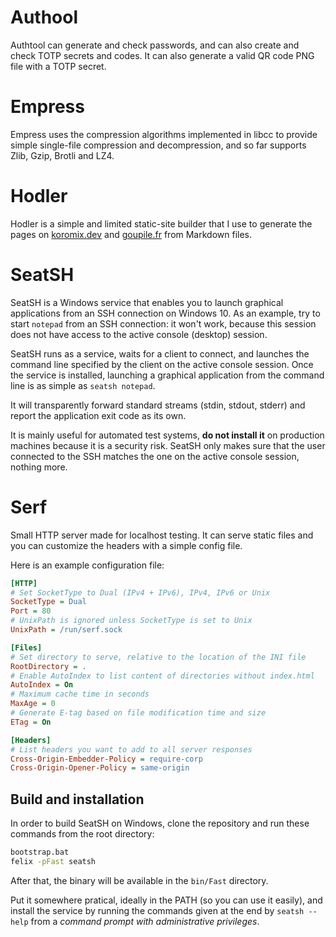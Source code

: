 # Authool

Authtool can generate and check passwords, and can also create and check TOTP secrets and codes. It can also generate a valid QR code PNG file with a TOTP secret.

# Empress

Empress uses the compression algorithms implemented in libcc to provide simple single-file compression and decompression, and so far supports Zlib, Gzip, Brotli and LZ4.

# Hodler

Hodler is a simple and limited static-site builder that I use to generate the pages on [koromix.dev](https://koromix.dev/) and [goupile.fr](https://goupile.fr/) from Markdown files.

# SeatSH

SeatSH is a Windows service that enables you to launch graphical applications from an SSH connection on Windows 10. As an example, try to start `notepad` from an SSH connection: it won't work, because this session does not have access to the active console (desktop) session.

SeatSH runs as a service, waits for a client to connect, and launches the command line specified by the client on the active console session. Once the service is installed, launching a graphical application from the command line is as simple as `seatsh notepad`.

It will transparently forward standard streams (stdin, stdout, stderr) and report the application exit code as its own.

It is mainly useful for automated test systems, **do not install it** on production machines because it is a security risk. SeatSH only makes sure that the user connected to the SSH matches the one on the active console session, nothing more.

# Serf

Small HTTP server made for localhost testing. It can serve static files and you can customize the headers with a simple config file.

Here is an example configuration file:

```ini
[HTTP]
# Set SocketType to Dual (IPv4 + IPv6), IPv4, IPv6 or Unix
SocketType = Dual
Port = 80
# UnixPath is ignored unless SocketType is set to Unix
UnixPath = /run/serf.sock

[Files]
# Set directory to serve, relative to the location of the INI file
RootDirectory = .
# Enable AutoIndex to list content of directories without index.html
AutoIndex = On
# Maximum cache time in seconds
MaxAge = 0
# Generate E-tag based on file modification time and size
ETag = On

[Headers]
# List headers you want to add to all server responses
Cross-Origin-Embedder-Policy = require-corp
Cross-Origin-Opener-Policy = same-origin
```

## Build and installation

In order to build SeatSH on Windows, clone the repository and run these commands from the root directory:

```sh
bootstrap.bat
felix -pFast seatsh
```

After that, the binary will be available in the `bin/Fast` directory.

Put it somewhere pratical, ideally in the PATH (so you can use it easily), and install the service by running the commands given at the end by `seatsh --help` from a *command prompt with administrative privileges*.
